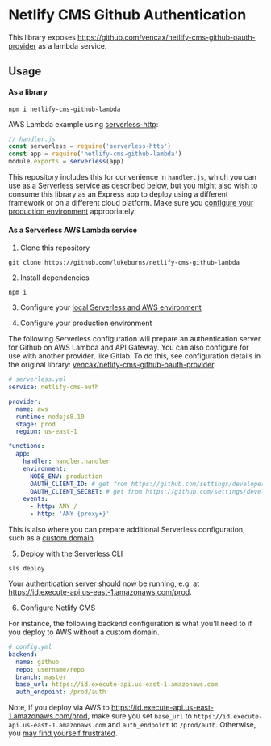 # Netlify CMS Github Authentication

This library exposes https://github.com/vencax/netlify-cms-github-oauth-provider as a lambda service.

## Usage

#### As a library

```
npm i netlify-cms-github-lambda
```

AWS Lambda example using [serverless-http](netlify-cms-github-lambda):

```js
// handler.js
const serverless = require('serverless-http')
const app = require('netlify-cms-github-lambda')
module.exports = serverless(app)
```

This repository includes this for convenience in `handler.js`, which you can use as a Serverless service as described below, but you might also wish to consume this library as an Express app to deploy using a different framework or on a different cloud platform. Make sure you [configure your production environment](https://github.com/vencax/netlify-cms-github-oauth-provider#2-config) appropriately.

#### As a Serverless AWS Lambda service

1. Clone this repository
  ```
  git clone https://github.com/lukeburns/netlify-cms-github-lambda
  ```
  
2. Install dependencies
  ```
  npm i
  ```
  
3. Configure your [local Serverless and AWS environment](https://serverless.com/framework/docs/providers/aws/guide/installation/)

4. Configure your production environment
  
  The following Serverless configuration will prepare an authentication server for Github on AWS Lambda and API Gateway. You can also configure for use with another provider, like Gitlab. To do this, see configuration details in the original library: [vencax/netlify-cms-github-oauth-provider](https://github.com/vencax/netlify-cms-github-oauth-provider#2-config).

  ```yaml
  # serverless.yml
  service: netlify-cms-auth

  provider:
    name: aws
    runtime: nodejs8.10
    stage: prod
    region: us-east-1

  functions:
    app:
      handler: handler.handler
      environment:
        NODE_ENV: production
        OAUTH_CLIENT_ID: # get from https://github.com/settings/developers
        OAUTH_CLIENT_SECRET: # get from https://github.com/settings/developers
      events:
        - http: ANY /
        - http: 'ANY {proxy+}'
  ```

  This is also where you can prepare additional Serverless configuration, such as a [custom domain](https://serverless.com/blog/serverless-api-gateway-domain/).

5. Deploy with the Serverless CLI

  ```
  sls deploy
  ```

  Your authentication server should now be running, e.g. at https://id.execute-api.us-east-1.amazonaws.com/prod.

6. Configure Netlify CMS

  For instance, the following backend configuration is what you'll need to if you deploy to AWS without a custom domain.

  ```yaml
  # config.yml
  backend:
    name: github
    repo: username/repo
    branch: master
    base_url: https://id.execute-api.us-east-1.amazonaws.com
    auth_endpoint: /prod/auth
  ```

  Note, if you deploy via AWS to https://id.execute-api.us-east-1.amazonaws.com/prod, make sure you set `base_url` to `https://id.execute-api.us-east-1.amazonaws.com` and `auth_endpoint` to `/prod/auth`. Otherwise, you [may find yourself frustrated](https://github.com/netlify/netlify-cms/issues/1285#issuecomment-451058395).
